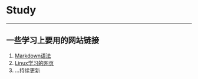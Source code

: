 # Study

--------
## 一些学习上要用的网站链接
1. [Markdown语法](http://www.ituring.com.cn/article/775)
2. [Linux学习的网页](http://linux.vbird.org/linux_basic/)
3. ...持续更新
